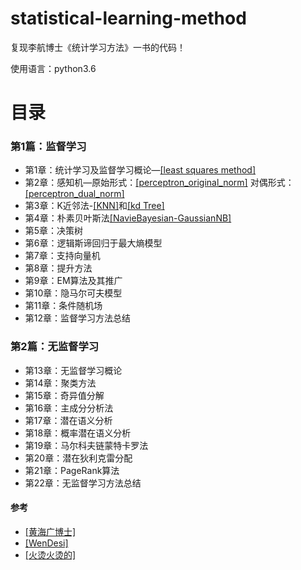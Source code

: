 # statistical-learning-method
复现李航博士《统计学习方法》一书的代码！

使用语言：python3.6

# 目录

### 第1篇：监督学习
- 第1章：统计学习及监督学习概论—[[least squares method]](https://github.com/QiujieDong/statistical-learning-method/blob/master/Chapter1_least_squares_method.ipynb)
- 第2章：感知机—原始形式：[[perceptron_original_norm]](https://github.com/QiujieDong/statistical-learning-method/blob/master/Chapter2/Chapter2_perceptron_original.ipynb)  对偶形式：[[perceptron_dual_norm]](https://github.com/QiujieDong/statistical-learning-method/blob/master/Chapter2/Chapter2_perceptron_dual.ipynb)
- 第3章：K近邻法-[[KNN]](https://github.com/QiujieDong/statistical-learning-method/blob/master/Chapter3/Chapter3_k-NN.ipynb)和[[kd Tree]](https://github.com/QiujieDong/statistical-learning-method/blob/master/Chapter3/Chapter3_kdTree.ipynb)
- 第4章：朴素贝叶斯法[[NavieBayesian-GaussianNB]](https://github.com/QiujieDong/statistical-learning-method/blob/master/Chapter4_NaiveBayesian_GaussianNB.ipynb)
- 第5章：决策树
- 第6章：逻辑斯谛回归于最大熵模型
- 第7章：支持向量机
- 第8章：提升方法
- 第9章：EM算法及其推广
- 第10章：隐马尔可夫模型
- 第11章：条件随机场
- 第12章：监督学习方法总结

### 第2篇：无监督学习
- 第13章：无监督学习概论
- 第14章：聚类方法
- 第15章：奇异值分解
- 第16章：主成分分析法
- 第17章：潜在语义分析
- 第18章：概率潜在语义分析
- 第19章：马尔科夫链蒙特卡罗法
- 第20章：潜在狄利克雷分配
- 第21章：PageRank算法
- 第22章：无监督学习方法总结


#### 参考
- [[黄海广博士]](https://github.com/fengdu78/lihang-code)
- [[WenDesi]](https://github.com/WenDesi/lihang_book_algorithm)
- [[火烫火烫的]](https://blog.csdn.net/tudaodiaozhale)
